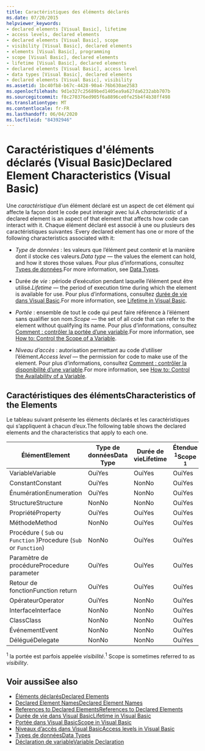 ```yaml
---
title: Caractéristiques des éléments déclarés
ms.date: 07/20/2015
helpviewer_keywords:
- declared elements [Visual Basic], lifetime
- access levels, declared elements
- declared elements [Visual Basic], scope
- visibility [Visual Basic], declared elements
- elements [Visual Basic], programming
- scope [Visual Basic], declared elements
- lifetime [Visual Basic], declared elements
- declared elements [Visual Basic], access level
- data types [Visual Basic], declared elements
- declared elements [Visual Basic], visibility
ms.assetid: 1bc40fb8-b67c-4428-90a4-76b630ae2583
ms.openlocfilehash: 9d1e327c25689bed1405ea9a627da6232abb707b
ms.sourcegitcommit: f8c270376ed905f6a8896ce0fe25b4f4b38ff498
ms.translationtype: MT
ms.contentlocale: fr-FR
ms.lasthandoff: 06/04/2020
ms.locfileid: "84392946"
---
```

# <a name="declared-element-characteristics-visual-basic"></a><span data-ttu-id="410b3-102">Caractéristiques d'éléments déclarés (Visual Basic)</span><span class="sxs-lookup"><span data-stu-id="410b3-102">Declared Element Characteristics (Visual Basic)</span></span>
<span data-ttu-id="410b3-103">Une *caractéristique* d’un élément déclaré est un aspect de cet élément qui affecte la façon dont le code peut interagir avec lui.</span><span class="sxs-lookup"><span data-stu-id="410b3-103">A *characteristic* of a declared element is an aspect of that element that affects how code can interact with it.</span></span> <span data-ttu-id="410b3-104">Chaque élément déclaré est associé à une ou plusieurs des caractéristiques suivantes :</span><span class="sxs-lookup"><span data-stu-id="410b3-104">Every declared element has one or more of the following characteristics associated with it:</span></span>  
  
- <span data-ttu-id="410b3-105">*Type de données* : les valeurs que l’élément peut contenir et la manière dont il stocke ces valeurs.</span><span class="sxs-lookup"><span data-stu-id="410b3-105">*Data type* — the values the element can hold, and how it stores those values.</span></span> <span data-ttu-id="410b3-106">Pour plus d’informations, consultez [Types de données](../../../language-reference/data-types/index.md).</span><span class="sxs-lookup"><span data-stu-id="410b3-106">For more information, see [Data Types](../../../language-reference/data-types/index.md).</span></span>  
  
- <span data-ttu-id="410b3-107">Durée de *vie* : période d’exécution pendant laquelle l’élément peut être utilisé.</span><span class="sxs-lookup"><span data-stu-id="410b3-107">*Lifetime* — the period of execution time during which the element is available for use.</span></span> <span data-ttu-id="410b3-108">Pour plus d’informations, consultez [durée de vie dans Visual Basic](lifetime.md).</span><span class="sxs-lookup"><span data-stu-id="410b3-108">For more information, see [Lifetime in Visual Basic](lifetime.md).</span></span>  
  
- <span data-ttu-id="410b3-109">*Portée* : ensemble de tout le code qui peut faire référence à l’élément sans qualifier son nom.</span><span class="sxs-lookup"><span data-stu-id="410b3-109">*Scope* — the set of all code that can refer to the element without qualifying its name.</span></span> <span data-ttu-id="410b3-110">Pour plus d’informations, consultez [Comment : contrôler la portée d’une variable](how-to-control-the-scope-of-a-variable.md).</span><span class="sxs-lookup"><span data-stu-id="410b3-110">For more information, see [How to: Control the Scope of a Variable](how-to-control-the-scope-of-a-variable.md).</span></span>  
  
- <span data-ttu-id="410b3-111">*Niveau d’accès* : autorisation permettant au code d’utiliser l’élément.</span><span class="sxs-lookup"><span data-stu-id="410b3-111">*Access level* — the permission for code to make use of the element.</span></span> <span data-ttu-id="410b3-112">Pour plus d’informations, consultez [Comment : contrôler la disponibilité d’une variable](how-to-control-the-availability-of-a-variable.md).</span><span class="sxs-lookup"><span data-stu-id="410b3-112">For more information, see [How to: Control the Availability of a Variable](how-to-control-the-availability-of-a-variable.md).</span></span>  
  
## <a name="characteristics-of-the-elements"></a><span data-ttu-id="410b3-113">Caractéristiques des éléments</span><span class="sxs-lookup"><span data-stu-id="410b3-113">Characteristics of the Elements</span></span>  
 <span data-ttu-id="410b3-114">Le tableau suivant présente les éléments déclarés et les caractéristiques qui s’appliquent à chacun d’eux.</span><span class="sxs-lookup"><span data-stu-id="410b3-114">The following table shows the declared elements and the characteristics that apply to each one.</span></span>  
  
|<span data-ttu-id="410b3-115">Élément</span><span class="sxs-lookup"><span data-stu-id="410b3-115">Element</span></span>|<span data-ttu-id="410b3-116">Type de données</span><span class="sxs-lookup"><span data-stu-id="410b3-116">Data Type</span></span>|<span data-ttu-id="410b3-117">Durée de vie</span><span class="sxs-lookup"><span data-stu-id="410b3-117">Lifetime</span></span>|<span data-ttu-id="410b3-118">Étendue <sup>1</sup></span><span class="sxs-lookup"><span data-stu-id="410b3-118">Scope <sup>1</sup></span></span>|<span data-ttu-id="410b3-119">Niveau d’accès</span><span class="sxs-lookup"><span data-stu-id="410b3-119">Access Level</span></span>|  
|-------------|---------------|--------------|------------------------|------------------|  
|<span data-ttu-id="410b3-120">Variable</span><span class="sxs-lookup"><span data-stu-id="410b3-120">Variable</span></span>|<span data-ttu-id="410b3-121">Oui</span><span class="sxs-lookup"><span data-stu-id="410b3-121">Yes</span></span>|<span data-ttu-id="410b3-122">Oui</span><span class="sxs-lookup"><span data-stu-id="410b3-122">Yes</span></span>|<span data-ttu-id="410b3-123">Oui</span><span class="sxs-lookup"><span data-stu-id="410b3-123">Yes</span></span>|<span data-ttu-id="410b3-124">Oui</span><span class="sxs-lookup"><span data-stu-id="410b3-124">Yes</span></span>|  
|<span data-ttu-id="410b3-125">Constant</span><span class="sxs-lookup"><span data-stu-id="410b3-125">Constant</span></span>|<span data-ttu-id="410b3-126">Oui</span><span class="sxs-lookup"><span data-stu-id="410b3-126">Yes</span></span>|<span data-ttu-id="410b3-127">Non</span><span class="sxs-lookup"><span data-stu-id="410b3-127">No</span></span>|<span data-ttu-id="410b3-128">Oui</span><span class="sxs-lookup"><span data-stu-id="410b3-128">Yes</span></span>|<span data-ttu-id="410b3-129">Oui</span><span class="sxs-lookup"><span data-stu-id="410b3-129">Yes</span></span>|  
|<span data-ttu-id="410b3-130">Énumération</span><span class="sxs-lookup"><span data-stu-id="410b3-130">Enumeration</span></span>|<span data-ttu-id="410b3-131">Oui</span><span class="sxs-lookup"><span data-stu-id="410b3-131">Yes</span></span>|<span data-ttu-id="410b3-132">Non</span><span class="sxs-lookup"><span data-stu-id="410b3-132">No</span></span>|<span data-ttu-id="410b3-133">Oui</span><span class="sxs-lookup"><span data-stu-id="410b3-133">Yes</span></span>|<span data-ttu-id="410b3-134">Oui</span><span class="sxs-lookup"><span data-stu-id="410b3-134">Yes</span></span>|  
|<span data-ttu-id="410b3-135">Structure</span><span class="sxs-lookup"><span data-stu-id="410b3-135">Structure</span></span>|<span data-ttu-id="410b3-136">Non</span><span class="sxs-lookup"><span data-stu-id="410b3-136">No</span></span>|<span data-ttu-id="410b3-137">Non</span><span class="sxs-lookup"><span data-stu-id="410b3-137">No</span></span>|<span data-ttu-id="410b3-138">Oui</span><span class="sxs-lookup"><span data-stu-id="410b3-138">Yes</span></span>|<span data-ttu-id="410b3-139">Oui</span><span class="sxs-lookup"><span data-stu-id="410b3-139">Yes</span></span>|  
|<span data-ttu-id="410b3-140">Propriété</span><span class="sxs-lookup"><span data-stu-id="410b3-140">Property</span></span>|<span data-ttu-id="410b3-141">Oui</span><span class="sxs-lookup"><span data-stu-id="410b3-141">Yes</span></span>|<span data-ttu-id="410b3-142">Oui</span><span class="sxs-lookup"><span data-stu-id="410b3-142">Yes</span></span>|<span data-ttu-id="410b3-143">Oui</span><span class="sxs-lookup"><span data-stu-id="410b3-143">Yes</span></span>|<span data-ttu-id="410b3-144">Oui</span><span class="sxs-lookup"><span data-stu-id="410b3-144">Yes</span></span>|  
|<span data-ttu-id="410b3-145">Méthode</span><span class="sxs-lookup"><span data-stu-id="410b3-145">Method</span></span>|<span data-ttu-id="410b3-146">Non</span><span class="sxs-lookup"><span data-stu-id="410b3-146">No</span></span>|<span data-ttu-id="410b3-147">Oui</span><span class="sxs-lookup"><span data-stu-id="410b3-147">Yes</span></span>|<span data-ttu-id="410b3-148">Oui</span><span class="sxs-lookup"><span data-stu-id="410b3-148">Yes</span></span>|<span data-ttu-id="410b3-149">Oui</span><span class="sxs-lookup"><span data-stu-id="410b3-149">Yes</span></span>|  
|<span data-ttu-id="410b3-150">Procédure ( `Sub` ou `Function` )</span><span class="sxs-lookup"><span data-stu-id="410b3-150">Procedure (`Sub` or `Function`)</span></span>|<span data-ttu-id="410b3-151">Non</span><span class="sxs-lookup"><span data-stu-id="410b3-151">No</span></span>|<span data-ttu-id="410b3-152">Oui</span><span class="sxs-lookup"><span data-stu-id="410b3-152">Yes</span></span>|<span data-ttu-id="410b3-153">Oui</span><span class="sxs-lookup"><span data-stu-id="410b3-153">Yes</span></span>|<span data-ttu-id="410b3-154">Oui</span><span class="sxs-lookup"><span data-stu-id="410b3-154">Yes</span></span>|  
|<span data-ttu-id="410b3-155">Paramètre de procédure</span><span class="sxs-lookup"><span data-stu-id="410b3-155">Procedure parameter</span></span>|<span data-ttu-id="410b3-156">Oui</span><span class="sxs-lookup"><span data-stu-id="410b3-156">Yes</span></span>|<span data-ttu-id="410b3-157">Oui</span><span class="sxs-lookup"><span data-stu-id="410b3-157">Yes</span></span>|<span data-ttu-id="410b3-158">Oui</span><span class="sxs-lookup"><span data-stu-id="410b3-158">Yes</span></span>|<span data-ttu-id="410b3-159">Non</span><span class="sxs-lookup"><span data-stu-id="410b3-159">No</span></span>|  
|<span data-ttu-id="410b3-160">Retour de fonction</span><span class="sxs-lookup"><span data-stu-id="410b3-160">Function return</span></span>|<span data-ttu-id="410b3-161">Oui</span><span class="sxs-lookup"><span data-stu-id="410b3-161">Yes</span></span>|<span data-ttu-id="410b3-162">Oui</span><span class="sxs-lookup"><span data-stu-id="410b3-162">Yes</span></span>|<span data-ttu-id="410b3-163">Oui</span><span class="sxs-lookup"><span data-stu-id="410b3-163">Yes</span></span>|<span data-ttu-id="410b3-164">Non</span><span class="sxs-lookup"><span data-stu-id="410b3-164">No</span></span>|  
|<span data-ttu-id="410b3-165">Opérateur</span><span class="sxs-lookup"><span data-stu-id="410b3-165">Operator</span></span>|<span data-ttu-id="410b3-166">Oui</span><span class="sxs-lookup"><span data-stu-id="410b3-166">Yes</span></span>|<span data-ttu-id="410b3-167">Non</span><span class="sxs-lookup"><span data-stu-id="410b3-167">No</span></span>|<span data-ttu-id="410b3-168">Oui</span><span class="sxs-lookup"><span data-stu-id="410b3-168">Yes</span></span>|<span data-ttu-id="410b3-169">Oui</span><span class="sxs-lookup"><span data-stu-id="410b3-169">Yes</span></span>|  
|<span data-ttu-id="410b3-170">Interface</span><span class="sxs-lookup"><span data-stu-id="410b3-170">Interface</span></span>|<span data-ttu-id="410b3-171">Non</span><span class="sxs-lookup"><span data-stu-id="410b3-171">No</span></span>|<span data-ttu-id="410b3-172">Non</span><span class="sxs-lookup"><span data-stu-id="410b3-172">No</span></span>|<span data-ttu-id="410b3-173">Oui</span><span class="sxs-lookup"><span data-stu-id="410b3-173">Yes</span></span>|<span data-ttu-id="410b3-174">Oui</span><span class="sxs-lookup"><span data-stu-id="410b3-174">Yes</span></span>|  
|<span data-ttu-id="410b3-175">Class</span><span class="sxs-lookup"><span data-stu-id="410b3-175">Class</span></span>|<span data-ttu-id="410b3-176">Non</span><span class="sxs-lookup"><span data-stu-id="410b3-176">No</span></span>|<span data-ttu-id="410b3-177">Non</span><span class="sxs-lookup"><span data-stu-id="410b3-177">No</span></span>|<span data-ttu-id="410b3-178">Oui</span><span class="sxs-lookup"><span data-stu-id="410b3-178">Yes</span></span>|<span data-ttu-id="410b3-179">Oui</span><span class="sxs-lookup"><span data-stu-id="410b3-179">Yes</span></span>|  
|<span data-ttu-id="410b3-180">Événement</span><span class="sxs-lookup"><span data-stu-id="410b3-180">Event</span></span>|<span data-ttu-id="410b3-181">Non</span><span class="sxs-lookup"><span data-stu-id="410b3-181">No</span></span>|<span data-ttu-id="410b3-182">Non</span><span class="sxs-lookup"><span data-stu-id="410b3-182">No</span></span>|<span data-ttu-id="410b3-183">Oui</span><span class="sxs-lookup"><span data-stu-id="410b3-183">Yes</span></span>|<span data-ttu-id="410b3-184">Oui</span><span class="sxs-lookup"><span data-stu-id="410b3-184">Yes</span></span>|  
|<span data-ttu-id="410b3-185">Délégué</span><span class="sxs-lookup"><span data-stu-id="410b3-185">Delegate</span></span>|<span data-ttu-id="410b3-186">Non</span><span class="sxs-lookup"><span data-stu-id="410b3-186">No</span></span>|<span data-ttu-id="410b3-187">Non</span><span class="sxs-lookup"><span data-stu-id="410b3-187">No</span></span>|<span data-ttu-id="410b3-188">Oui</span><span class="sxs-lookup"><span data-stu-id="410b3-188">Yes</span></span>|<span data-ttu-id="410b3-189">Oui</span><span class="sxs-lookup"><span data-stu-id="410b3-189">Yes</span></span>|  
  
 <span data-ttu-id="410b3-190"><sup>1</sup> la portée est parfois appelée *visibilité*.</span><span class="sxs-lookup"><span data-stu-id="410b3-190"><sup>1</sup> Scope is sometimes referred to as *visibility*.</span></span>  
  
## <a name="see-also"></a><span data-ttu-id="410b3-191">Voir aussi</span><span class="sxs-lookup"><span data-stu-id="410b3-191">See also</span></span>

- [<span data-ttu-id="410b3-192">Éléments déclarés</span><span class="sxs-lookup"><span data-stu-id="410b3-192">Declared Elements</span></span>](index.md)
- [<span data-ttu-id="410b3-193">Declared Element Names</span><span class="sxs-lookup"><span data-stu-id="410b3-193">Declared Element Names</span></span>](declared-element-names.md)
- [<span data-ttu-id="410b3-194">References to Declared Elements</span><span class="sxs-lookup"><span data-stu-id="410b3-194">References to Declared Elements</span></span>](references-to-declared-elements.md)
- [<span data-ttu-id="410b3-195">Durée de vie dans Visual Basic</span><span class="sxs-lookup"><span data-stu-id="410b3-195">Lifetime in Visual Basic</span></span>](lifetime.md)
- [<span data-ttu-id="410b3-196">Portée dans Visual Basic</span><span class="sxs-lookup"><span data-stu-id="410b3-196">Scope in Visual Basic</span></span>](scope.md)
- [<span data-ttu-id="410b3-197">Niveaux d’accès dans Visual Basic</span><span class="sxs-lookup"><span data-stu-id="410b3-197">Access levels in Visual Basic</span></span>](access-levels.md)
- [<span data-ttu-id="410b3-198">Types de données</span><span class="sxs-lookup"><span data-stu-id="410b3-198">Data Types</span></span>](../data-types/index.md)
- [<span data-ttu-id="410b3-199">Déclaration de variable</span><span class="sxs-lookup"><span data-stu-id="410b3-199">Variable Declaration</span></span>](../variables/variable-declaration.md)
